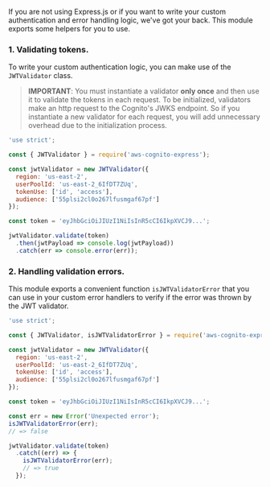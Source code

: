 If you are not using Express.js or if you want to write your custom authentication and error handling logic, we've got your back.
This module exports some helpers for you to use.

### 1. Validating tokens.

To write your custom authentication logic, you can make use of the `JWTValidator` class.

> **IMPORTANT**: You must instantiate a validator **only once** and then use it to validate the tokens in each request.
To be initialized, validators make an http request to the Cognito's JWKS endpoint. So if you instantiate a new validator
for each request, you will add unnecessary overhead due to the initialization process.

```javascript
'use strict';

const { JWTValidator } = require('aws-cognito-express');

const jwtValidator = new JWTValidator({
  region: 'us-east-2',
  userPoolId: 'us-east-2_6IfDT7ZUq',
  tokenUse: ['id', 'access'],
  audience: ['55plsi2cl0o267lfusmgaf67pf']
});

const token = 'eyJhbGciOiJIUzI1NiIsInR5cCI6IkpXVCJ9...';

jwtValidator.validate(token)
  .then(jwtPayload => console.log(jwtPayload))
  .catch(err => console.error(err));
```

### 2. Handling validation errors.

This module exports a convenient function `isJWTValidatorError` that you can use in your custom error handlers to verify
if the error was thrown by the JWT validator.

```javascript
'use strict';

const { JWTValidator, isJWTValidatorError } = require('aws-cognito-express');

const jwtValidator = new JWTValidator({
  region: 'us-east-2',
  userPoolId: 'us-east-2_6IfDT7ZUq',
  tokenUse: ['id', 'access'],
  audience: ['55plsi2cl0o267lfusmgaf67pf']
});

const token = 'eyJhbGciOiJIUzI1NiIsInR5cCI6IkpXVCJ9...';

const err = new Error('Unexpected error');
isJWTValidatorError(err);
// => false

jwtValidator.validate(token)
  .catch((err) => {
    isJWTValidatorError(err);
    // => true
  });
```